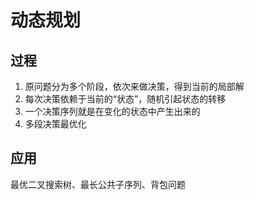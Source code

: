 # 动态规划

## 过程

1. 原问题分为多个阶段，依次来做决策，得到当前的局部解
2. 每次决策依赖于当前的“状态”，随机引起状态的转移
3. 一个决策序列就是在变化的状态中产生出来的
4. 多段决策最优化



## 应用

最优二叉搜索树、最长公共子序列、背包问题